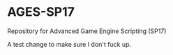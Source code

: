 # AGES-SP17
Repository for Advanced Game Engine Scripting (SP17)


A test change to make sure I don't fuck up.